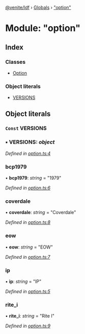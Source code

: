 [@venite/ldf](../README.md) › [Globals](../globals.md) › ["option"](_option_.md)

# Module: "option"

## Index

### Classes

* [Option](../classes/_option_.option.md)

### Object literals

* [VERSIONS](_option_.md#const-versions)

## Object literals

### `Const` VERSIONS

### ▪ **VERSIONS**: *object*

*Defined in [option.ts:4](https://github.com/gbj/venite/blob/461bbe8/ldf/src/option.ts#L4)*

###  bcp1979

• **bcp1979**: *string* = "1979"

*Defined in [option.ts:6](https://github.com/gbj/venite/blob/461bbe8/ldf/src/option.ts#L6)*

###  coverdale

• **coverdale**: *string* = "Coverdale"

*Defined in [option.ts:8](https://github.com/gbj/venite/blob/461bbe8/ldf/src/option.ts#L8)*

###  eow

• **eow**: *string* = "EOW"

*Defined in [option.ts:7](https://github.com/gbj/venite/blob/461bbe8/ldf/src/option.ts#L7)*

###  ip

• **ip**: *string* = "IP"

*Defined in [option.ts:5](https://github.com/gbj/venite/blob/461bbe8/ldf/src/option.ts#L5)*

###  rite_i

• **rite_i**: *string* = "Rite I"

*Defined in [option.ts:9](https://github.com/gbj/venite/blob/461bbe8/ldf/src/option.ts#L9)*

